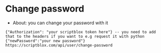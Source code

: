 # Change password
- About: you can change your password with it

```
{"Authorization": "your scriptblox token here"} -- you need to add that to the headers if you want to e.g request it with python
{"newPassword":"your new password"}
https://scriptblox.com/api/user/change-password
```